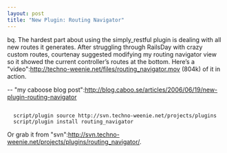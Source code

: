 ```yaml
--- 
layout: post
title: "New Plugin: Routing Navigator"
---
```

bq. The hardest part about using the simply_restful plugin is dealing with all new routes it generates. After struggling through RailsDay with crazy custom routes, courtenay suggested modifying my routing navigator view so it showed the current controller’s routes at the bottom. Here’s a "video":http://techno-weenie.net/files/routing_navigator.mov (804k) of it in action.

-- "my caboose blog post":http://blog.caboo.se/articles/2006/06/19/new-plugin-routing-navigator

<pre><code>
  script/plugin source http://svn.techno-weenie.net/projects/plugins
  script/plugin install routing_navigator
</code></pre>

Or grab it from "svn":http://svn.techno-weenie.net/projects/plugins/routing_navigator/.
